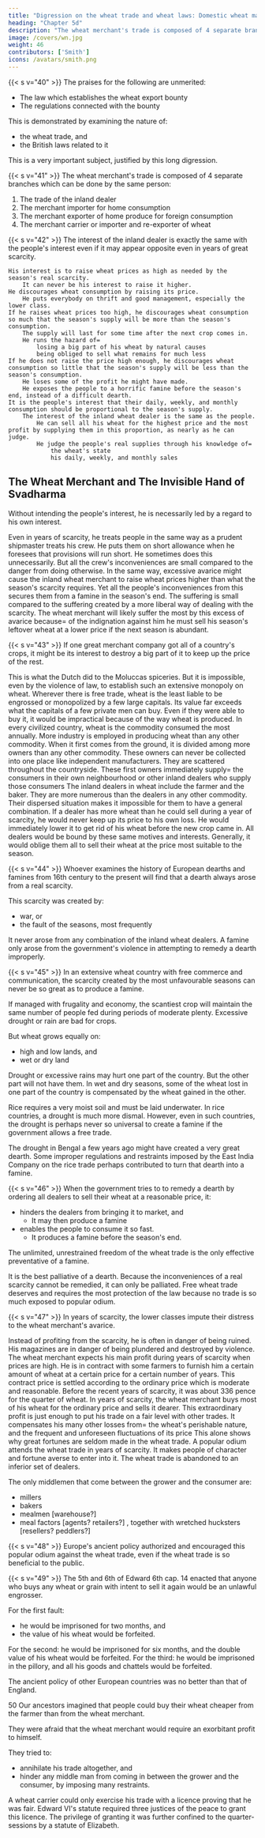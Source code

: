```yaml
---
title: "Digression on the wheat trade and wheat laws: Domestic wheat market"
heading: "Chapter 5d"
description: "The wheat merchant's trade is composed of 4 separate branches which can be done by the same person"
image: /covers/wn.jpg
weight: 46
contributors: ['Smith']
icons: /avatars/smith.png
--- 
```



{{< s v="40" >}} The praises for the following are unmerited:
- The law which establishes the wheat export bounty
- The regulations connected with the bounty

This is demonstrated by examining the nature of:
- the wheat trade, and
- the British laws related to it

This is a very important subject, justified by this long digression.


{{< s v="41" >}} The wheat merchant's trade is composed of 4 separate branches which can be done by the same person:

1. The trade of the inland dealer
2. The merchant importer for home consumption
3. The merchant exporter of home produce for foreign consumption
4. The merchant carrier or importer and re-exporter of wheat


{{< s v="42" >}} The interest of the inland dealer is exactly the same with the people's interest even if it may appear opposite even in years of great scarcity.

    His interest is to raise wheat prices as high as needed by the season's real scarcity.
        It can never be his interest to raise it higher.
    He discourages wheat consumption by raising its price.
        He puts everybody on thrift and good management, especially the lower class.
    If he raises wheat prices too high, he discourages wheat consumption so much that the season's supply will be more than the season's consumption.
        The supply will last for some time after the next crop comes in.
        He runs the hazard of= 
            losing a big part of his wheat by natural causes
            being obliged to sell what remains for much less
    If he does not raise the price high enough, he discourages wheat consumption so little that the season's supply will be less than the season's consumption.
        He loses some of the profit he might have made.
        He exposes the people to a horrific famine before the season's end, instead of a difficult dearth.
    It is the people's interest that their daily, weekly, and monthly consumption should be proportional to the season's supply.
        The interest of the inland wheat dealer is the same as the people.
            He can sell all his wheat for the highest price and the most profit by supplying them in this proportion, as nearly as he can judge.
            He judge the people's real supplies through his knowledge of= 
                the wheat's state
                his daily, weekly, and monthly sales


## The Wheat Merchant and The Invisible Hand of Svadharma

Without intending the people's interest, he is necessarily led by a regard to his own interest.

Even in years of scarcity, he treats people in the same way as a prudent shipmaster treats his crew.
    He puts them on short allowance when he foresees that provisions will run short.
    He sometimes does this unnecessarily.
        But all the crew's inconveniences are small compared to the danger from doing otherwise.
In the same way, excessive avarice might cause the inland wheat merchant to raise wheat prices higher than what the season's scarcity requires.
    Yet all the people's inconveniences from this secures them from a famine in the season's end.
    The suffering is small compared to the suffering created by a more liberal way of dealing with the scarcity.
    The wheat merchant will likely suffer the most by this excess of avarice because= 
        of the indignation against him
        he must sell his season's leftover wheat at a lower price if the next season is abundant.


{{< s v="43" >}} If one great merchant company got all of a country's crops, it might be its interest to destroy a big part of it to keep up the price of the rest.

This is what the Dutch did to the Moluccas spiceries.
But it is impossible, even by the violence of law, to establish such an extensive monopoly on wheat.
    Wherever there is free trade, wheat is the least liable to be engrossed or monopolized by a few large capitals.
    Its value far exceeds what the capitals of a few private men can buy.
        Even if they were able to buy it, it would be impractical because of the way wheat is produced.
In every civilized country, wheat is the commodity consumed the most annually.
    More industry is employed in producing wheat than any other commodity.
    When it first comes from the ground, it is divided among more owners than any other commodity.
        These owners can never be collected into one place like independent manufacturers.
        They are scattered throughout the countryside.
        These first owners immediately supply= 
            the consumers in their own neighbourhood or
            other inland dealers who supply those consumers
The inland dealers in wheat include the farmer and the baker.
    They are more numerous than the dealers in any other commodity.
    Their dispersed situation makes it impossible for them to have a general combination.
If a dealer has more wheat than he could sell during a year of scarcity, he would never keep up its price to his own loss.
    He would immediately lower it to get rid of his wheat before the new crop came in.
All dealers would be bound by these same motives and interests.
    Generally, it would oblige them all to sell their wheat at the price most suitable to the season.



{{< s v="44" >}} Whoever examines the history of European dearths and famines from 16th century to the present will find that a dearth always arose from a real scarcity.

This scarcity was created by:
- war, or
- the fault of the seasons, most frequently

It never arose from any combination of the inland wheat dealers. A famine only arose from the government's violence in attempting to remedy a dearth improperly.



{{< s v="45" >}} In an extensive wheat country with free commerce and communication, the scarcity created by the most unfavourable seasons can never be so great as to produce a famine.

If managed with frugality and economy, the scantiest crop will maintain the same number of people fed during periods of moderate plenty.
Excessive drought or rain are bad for crops.

But wheat grows equally on: 
- high and low lands, and
- wet or dry land

Drought or excessive rains may hurt one part of the country.
    But the other part will not have them.
        In wet and dry seasons, some of the wheat lost in one part of the country is compensated by the wheat gained in the other.

Rice requires a very moist soil and must be laid underwater.
    In rice countries, a drought is much more dismal.
    However, even in such countries, the drought is perhaps never so universal to create a famine if the government allows a free trade.

The drought in Bengal a few years ago might have created a very great dearth.
    Some improper regulations and restraints imposed by the East India Company on the rice trade perhaps contributed to turn that dearth into a famine.



{{< s v="46" >}} When the government tries to to remedy a dearth by ordering all dealers to sell their wheat at a reasonable price, it:
- hinders the dealers from bringing it to market, and
  - It may then produce a famine
- enables the people to consume it so fast.
  - It produces a famine before the season's end.

The unlimited, unrestrained freedom of the wheat trade is the only effective preventative of a famine.

It is the best palliative of a dearth. Because the inconveniences of a real scarcity cannot be remedied, it can only be palliated.
Free wheat trade deserves and requires the most protection of the law because no trade is so much exposed to popular odium.



{{< s v="47" >}} In years of scarcity, the lower classes impute their distress to the wheat merchant's avarice.

Instead of profiting from the scarcity, he is often in danger of being ruined.
    His magazines are in danger of being plundered and destroyed by violence.
The wheat merchant expects his main profit during years of scarcity when prices are high.
    He is in contract with some farmers to furnish him a certain amount of wheat at a certain price for a certain number of years.
    This contract price is settled according to the ordinary price which is moderate and reasonable.
        Before the recent years of scarcity, it was about 336 pence for the quarter of wheat.
        In years of scarcity, the wheat merchant buys most of his wheat for the ordinary price and sells it dearer.
            This extraordinary profit is just enough to put his trade on a fair level with other trades.
            It compensates his many other losses from= 
                the wheat's perishable nature, and
                the frequent and unforeseen fluctuations of its price
                    This alone shows why great fortunes are seldom made in the wheat trade.
A popular odium attends the wheat trade in years of scarcity.
    It makes people of character and fortune averse to enter into it.
    The wheat trade is abandoned to an inferior set of dealers.

The only middlemen that come between the grower and the consumer are:
- millers
- bakers
- mealmen [warehouse?]
- meal factors [agents? retailers?] , together with wretched hucksters [resellers? peddlers?]



{{< s v="48" >}} Europe's ancient policy authorized and encouraged this popular odium against the wheat trade, even if the wheat trade is so beneficial to the public.


{{< s v="49" >}} The 5th and 6th of Edward 6th cap. 14 enacted that anyone who buys any wheat or grain with intent to sell it again would be an unlawful engrosser.

For the first fault:
- he would be imprisoned for two months, and
- the value of his wheat would be forfeited.

For the second:
    he would be imprisoned for six months, and
    the double value of his wheat would be forfeited.
For the third:
    he would be imprisoned in the pillory, and
    all his goods and chattels would be forfeited.

The ancient policy of other European countries was no better than that of England.



50 Our ancestors imagined that people could buy their wheat cheaper from the farmer than from the wheat merchant.

They were afraid that the wheat merchant would require an exorbitant profit to himself.

They tried to: 
- annihilate his trade altogether, and
- hinder any middle man from coming in between the grower and the consumer, by imposing many restraints.

A wheat carrier could only exercise his trade with a licence proving that he was fair.
    Edward VI's statute required three justices of the peace to grant this licence.
    The privilege of granting it was further confined to the quarter-sessions by a statute of Elizabeth.




